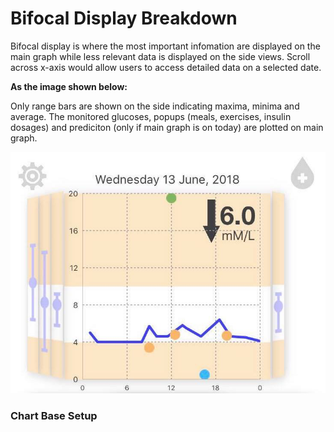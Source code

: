 # Bifocal Display Breakdown

Bifocal display is where the most important infomation are displayed on the main graph while less relevant data is displayed on the side views. Scroll across x-axis would allow users to access detailed data on a selected date.

**As the image shown below:**

Only range bars are shown on the side indicating maxima, minima and average.  The monitored glucoses, popups (meals, exercises, insulin dosages) and prediciton (only if main graph is on today) are plotted on main graph.

![Image of Bifocal](Bifocal.png)


### Chart Base Setup
